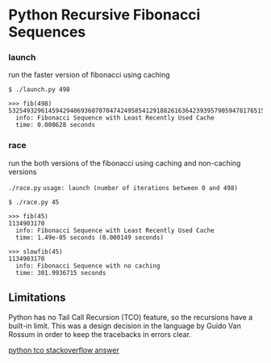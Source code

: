 # Python Recursive Fibonacci Sequences

### launch

run the faster version of fibonacci using caching

`$ ./launch.py 498`
```
>>> fib(498)
53254932961459429406936070704742495854129188261636423939579059478176515507039697978099330699648074089624
  info: Fibonacci Sequence with Least Recently Used Cache
  time: 0.000628 seconds

```

### race

run the both versions of the fibonacci using caching and non-caching versions

`./race.py`
```usage: launch (number of iterations between 0 and 498)```

`$ ./race.py 45`
```
>>> fib(45)
1134903170
  info: Fibonacci Sequence with Least Recently Used Cache
  time: 1.49e-05 seconds (0.000149 seconds)

>>> slowfib(45)
1134903170
  info: Fibonacci Sequence with no caching
  time: 301.9936715 seconds

```

## Limitations

Python has no Tail Call Recursion (TCO) feature, so the recursions have a built-in limit. This was a design decision in the language by Guido Van Rossum in order to keep the tracebacks in errors clear.

[python tco stackoverflow answer](https://stackoverflow.com/questions/13591970/does-python-optimize-tail-recursion)
